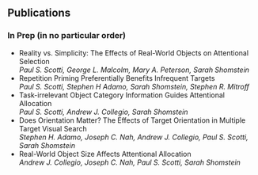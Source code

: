 ## Publications
### In Prep (in no particular order)
* Reality vs. Simplicity: The Effects of Real-World Objects on Attentional Selection
<br> <i> Paul S. Scotti, George L. Malcolm, Mary A. Peterson, Sarah Shomstein </i>
* Repetition Priming Preferentially Benefits Infrequent Targets
<br> <i> Paul S. Scotti, Stephen H Adamo, Sarah Shomstein, Stephen R. Mitroff </i>
* Task-irrelevant Object Category Information Guides Attentional Allocation
<br> <i> Paul S. Scotti, Andrew J. Collegio, Sarah Shomstein </i>
* Does Orientation Matter? The Effects of Target Orientation in Multiple Target Visual Search
<br> <i> Stephen H. Adamo, Joseph C. Nah, Andrew J. Collegio, Paul S. Scotti, Sarah Shomstein </i>
* Real-World Object Size Affects Attentional Allocation
<br> <i> Andrew J. Collegio, Joseph C. Nah, Paul S. Scotti, Sarah Shomstein </i>
